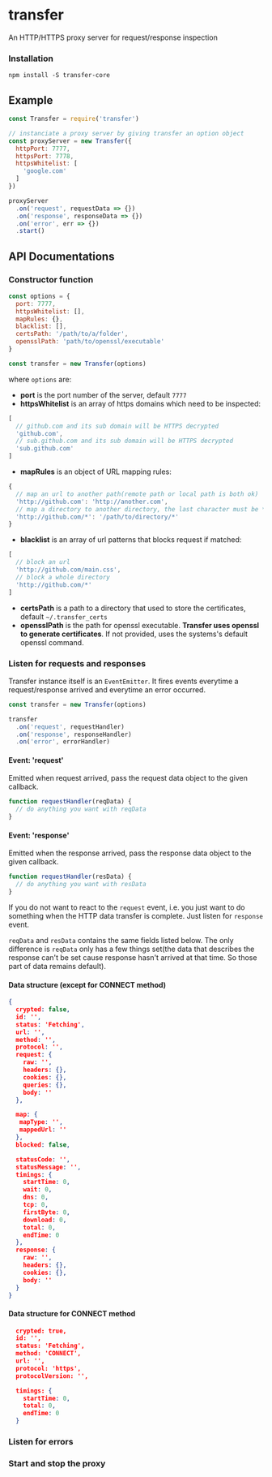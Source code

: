 # transfer

An HTTP/HTTPS proxy server for request/response inspection

### Installation

`npm install -S transfer-core`

## Example

```js
const Transfer = require('transfer')

// instanciate a proxy server by giving transfer an option object
const proxyServer = new Transfer({
  httpPort: 7777,
  httpsPort: 7778,
  httpsWhitelist: [
    'google.com'
  ]
})

proxyServer
  .on('request', requestData => {})
  .on('response', responseData => {})
  .on('error', err => {})
  .start()
```

## API Documentations

### Constructor function

```js
const options = {
  port: 7777,
  httpsWhitelist: [],
  mapRules: {},
  blacklist: [],
  certsPath: '/path/to/a/folder',
  opensslPath: 'path/to/openssl/executable'
}

const transfer = new Transfer(options)
```
where `options` are:

- **port** is the port number of the server, default `7777`
- **httpsWhitelist** is an array of https domains which need to be inspected:
```js
[
  // github.com and its sub domain will be HTTPS decrypted
  'github.com', 
  // sub.github.com and its sub domain will be HTTPS decrypted
  'sub.github.com'
]
```
- **mapRules** is an object of URL mapping rules:
```js
{
  // map an url to another path(remote path or local path is both ok)
  'http://github.com': 'http://another.com',
  // map a directory to another directory, the last character must be *
  'http://github.com/*': '/path/to/directory/*'
}
```
- **blacklist** is an array of url patterns that blocks request if matched:
```js
[
  // block an url
  'http://github.com/main.css',
  // block a whole directory
  'http://github.com/*'
]
```
- **certsPath** is a path to a directory that used to store the certificates, default `~/.transfer_certs`
- **opensslPath** is the path for openssl executable. **Transfer uses openssl to generate certificates**. If not provided, uses the systems's default openssl command.

### Listen for requests and responses

Transfer instance itself is an `EventEmitter`. It fires events everytime a request/response arrived and everytime an error occurred.

```js
const transfer = new Transfer(options)

transfer
  .on('request', requestHandler)
  .on('response', responseHandler)
  .on('error', errorHandler)
```

#### Event: 'request'

Emitted when request arrived, pass the request data object to the given callback.

```js
function requestHandler(reqData) {
  // do anything you want with reqData
}
```

#### Event: 'response'

Emitted when the response arrived, pass the response data object to the given callback.

```js
function requestHandler(resData) {
  // do anything you want with resData
}
```

If you do not want to react to the `request` event, i.e. you just want to do something when the HTTP data transfer is complete. Just listen for `response` event.

`reqData` and `resData` contains the same fields listed below. The only difference is `reqData` only has a few things set(the data that describes the response can't be set cause response hasn't arrived at that time. So those part of data remains default).

<!--TODO: Finished doc  -->

#### Data structure (except for CONNECT method) 

```json
{
  crypted: false,
  id: '',
  status: 'Fetching',
  url: '',
  method: '',
  protocol: '',
  request: {
    raw: '',
    headers: {},
    cookies: {},
    queries: {},
    body: ''
  },

  map: {
   mapType: '',
   mappedUrl: ''
  },
  blocked: false,

  statusCode: '',
  statusMessage: '',
  timings: {
    startTime: 0,
    wait: 0,
    dns: 0,
    tcp: 0,
    firstByte: 0,
    download: 0,
    total: 0,
    endTime: 0
  },
  response: {
    raw: '',
    headers: {},
    cookies: {},
    body: ''
  }
}
```

#### Data structure for CONNECT method

```json
  crypted: true,
  id: '',
  status: 'Fetching',
  method: 'CONNECT',
  url: '',
  protocol: 'https',
  protocolVersion: '',

  timings: {
    startTime: 0,
    total: 0,
    endTime: 0
  }
```


### Listen for errors

### Start and stop the proxy

